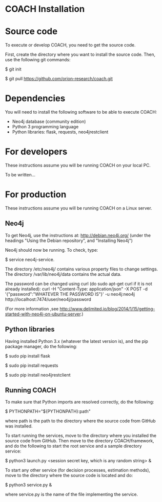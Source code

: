 ﻿# COACH Installation

# Source code
To execute or develop COACH, you need to get the source code.

First, create the directory where you want to install the source code.
Then, use the following git commands:

$ git init

$ git pull https://github.com/orion-research/coach.git

# Dependencies
You will need to install the following software to be able to execute COACH:
- Neo4j database (community edition)
- Python 3 programming language
- Python libraries: flask, requests, neo4jrestclient

# For developers
These instructions assume you will be running COACH on your local PC.

To be written...

# For production
These instructions assume you will be running COACH on a Linux server.

## Neo4j 
To get Neo4j, use the instructions at: http://debian.neo4j.org/ 
(under the headings "Using the Debian repository", and "Installing Neo4j")

Neo4j should now be running. To check, type:

$ service neo4j-service.

The directory /etc/neo4j/ contains various property files to change settings. 
The directory /var/lib/neo4j/data contains the actual data.

The password can be changed using curl (do sudo apt-get curl if it is not already installed):
curl -H "Content-Type: application/json" -X POST -d '{"password":"WHATEVER THE PASSWORD IS"}' -u neo4j:neo4j http://localhost:7474/user/neo4j/password

(For more information ,see http://www.delimited.io/blog/2014/1/15/getting-started-with-neo4j-on-ubuntu-server.)

## Python libraries
Having installed Python 3.x (whatever the latest version is), and the pip package manager, do the following:

$ sudo pip install flask

$ sudo pip install requests

$ sudo pip install neo4jrestclient

## Running COACH

To make sure that Python imports are resolved correctly, do the following:

$  PYTHONPATH="${PYTHONPATH}:path"

where path is the path to the directory where the source code from GitHub was installed.

To start running the services, move to the directory where you installed the source code from GitHub.
Then move to the directory COACH/framework, and do the following to start the root service
and a sample directory service:

$ python3 launch.py <neo4j user name> <neo4j password> <session secret key, which is any random string> &

To start any other service (for decision processes, estimation methods), move to the directory where the 
source code is located and do:

$ python3 service.py &

where service.py is the name of the file implementing the service.